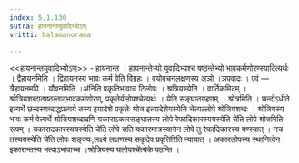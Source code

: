 ```yaml
---
index: 5.1.130
sutra: हायनान्तयुवादिभ्योऽण्
vritti: balamanorama

---
```

<<हायनान्तयुवादिभ्योऽण्>> - हायनान्त । हायनान्तेभ्यो युवादिभ्यश्च षष्ठन्तेभ्यो भावकर्मणोरण्स्यादित्यर्थः । द्वैहायनमिति । द्विहायनस्य भावः कर्म वेति विग्रहः । वयोवचनलक्षणस्य अञो ।ञपवादः । एवं — त्रैहायनमपि । यौवनमिति ।अ॑निति प्रकृतिभावान्न टिलोपः । श्रत्रियस्येति । वार्तिकमिदम् । श्रोत्रियशब्दात्षष्ठन्ताद्भावकर्मणोरण्, प्रकृतेर्यलोपश्चेत्यर्थः । येति सङ्घातग्रहणम् । श्रोत्रमिति । छन्दोऽधीते इत्यर्थे छन्दस्शब्दाद्धप्रत्यये तस्य इयादेशे प्रकृतेः श्रोत्र इत्यादेशेयस्येति चे॑त्यल्लोपे श्रोत्रियशब्दः । श्रोत्रियस्य भावः कर्म वेत्यर्थे श्रोत्रियशब्दादणि यकाराऽकारसङ्घातस्य लोपे रेफादिकारस्ययस्येति चे॑ति लोपे श्रोत्रमिति रूपम् । यकारादकारस्ययस्येति चे॑ति लोपे सति यकारमात्रस्यानेन लोपे तु रेफादिकारस्य यण्स्यात् । नच तस्ययस्येति चे॑ति लोपः शङ्क्यः,लक्ष्ये लक्षणस्य सकृदेव प्रवृत्ति॑रिति न्यायात् । अकारलोपस्य स्थानित्वेन इकारान्तस्य भत्वाऽभावाच्च ।श्रोत्रियस्य घलोपश्चे॑त्येके पठन्ति । 